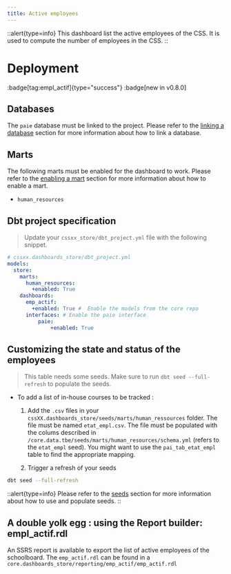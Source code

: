 ```yaml
---
title: Active employees
---
```


::alert{type=info}
This dashboard list the active employees of the CSS. It is used to compute the number of employees in the CSS.
:: 

# Deployment
:badge[tag:empl_actif]{type="success"}
:badge[new in v0.8.0]


## Databases

The `paie` database must be linked to the project. Please refer to the [linking a database](/using/configuration/linking) section for more information about how to link a database.


## Marts 

The following marts must be enabled for the dashboard to work. Please refer to the [enabling a mart](/using/configuration/enabling) section for more information about how to enable a mart.
* `human_resources`


## Dbt project specification
> Update your `cssxx_store/dbt_project.yml` file with the following snippet.

```yaml
# cssxx.dashboards_store/dbt_project.yml
models:
  store:
    marts:
      human_resources:
        +enabled: True  
    dashboards:
      emp_actif:
        +enabled: True #  Enable the models from the core repo
      interfaces: # Enable the paie interface
          paie:
              +enabled: True
```

## Customizing the state and status of the employees
> This table needs some seeds. Make sure to run `dbt seed --full-refresh` to populate the seeds.

* To add a list of in-house courses to be tracked :
  1. Add the `.csv` files in your `cssXX.dashboards_store/seeds/marts/human_ressources` folder. The file must be named `etat_empl.csv`. The file must be populated with the colums described in `/core.data.tbe/seeds/marts/human_resources/schema.yml` (refers to the `etat_empl` seed). You might want to use the `pai_tab_etat_empl` table to find the appropriate mapping.

  2. Trigger a refresh of your seeds 

```bash
dbt seed --full-refresh
```
::alert{type=info}
Please refer to the [seeds](/using/marts/seeds) section for more information about how to use and populate seeds.
::

## A double yolk egg : using the Report builder: empl_actif.rdl

An SSRS report is available to export the list of active employees of the schoolboard. The `emp_actif.rdl` can be found in a `core.dashboards_store/reporting/emp_actif/emp_actif.rdl`